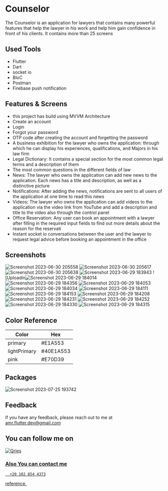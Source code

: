 # Counselor
The Counselor is an application for lawyers that contains many powerful features
that help the lawyer in his work and help him gain confidence in front of his clients. 
It contains more than 25 screens

## Used Tools
- Flutter  
- Dart
- socket io 
- BloC
- Postman
- Firebase push notification



## Features & Screens
- this project has build using MVVM Architecture
- Create an account
- Login
- Forgot your password
- OTP code after creating the account and forgetting the password
- A business exhibition for the lawyer who owns the application: through which he can display his experiences, qualifications, and
  Majors in his law firm
- Legal Dictionary: It contains a special section for the most common legal terms and a description of them
- The most common questions in the different fields of law
- News: The lawyer who owns the application can add new news to the application. Each news has a title and description, as well as a distinctive picture
- Notifications: After adding the news, notifications are sent to all users of the application at one time to read this news
- Videos: The lawyer who owns the application can add videos to the application via the video link from YouTube and add a description and title to the video also 
  through the control panel
- Office Reservation: Any user can book an appointment with a lawyer after filling in the required input fields to find out more details about the reason for the 
  reservati
- Instant socket io conversations between the user and the lawyer to request legal advice before booking an appointment in the office

## Screenshots
![Screenshot 2023-06-30 205558](https://github.com/AmrHussei/Counselor_at_law_README_file/assets/94804979/807172b6-492d-4781-bd51-472bd9f02909)
![Screenshot 2023-06-30 205617](https://github.com/AmrHussei/Counselor_at_law_README_file/assets/94804979/0ad1d6b5-4a71-4cd8-a0ef-6c87569c1561)
![Screenshot 2023-06-30 205638](https://github.com/AmrHussei/Counselor_at_law_README_file/assets/94804979/157ec0fb-b7ab-4504-8525-8c9aa012a904)
![Screenshot 2023-06-29 183943](https://github.com/AmrHussei/Counselor_at_law_README_file/assets/94804979/c89d63a7-0e85-4522-bfa9-5773a61bed39)
![Uploadin![Screenshot 2023-06-29 184014](https://github.com/AmrHussei/Counselor_at_law_README_file/assets/94804979/7845d2a8-858a-4254-984a-fa437951a922)
![Screenshot 2023-06-29 184356](https://github.com/AmrHussei/Counselor_at_law_README_file/assets/94804979/00d073bb-237e-47d6-8c67-1beb11c762d4)
![Screenshot 2023-06-29 184053](https://github.com/AmrHussei/Counselor_at_law_README_file/assets/94804979/25eb75b5-22bc-414b-8e62-360930d1ed06)
![Screenshot 2023-06-29 184034](https://github.com/AmrHussei/Counselor_at_law_README_file/assets/94804979/d727f92b-14c6-4eea-aa0c-82185c44f4c9)
![Screenshot 2023-06-29 184111](https://github.com/AmrHussei/Counselor_at_law_README_file/assets/94804979/b01e1909-a940-4a7d-a017-d0e44d09b7f4)
![Screenshot 2023-06-29 184153](https://github.com/AmrHussei/Counselor_at_law_README_file/assets/94804979/b32637db-0d2e-478d-943e-43f26296f393)
![Screenshot 2023-06-29 184208](https://github.com/AmrHussei/Counselor_at_law_README_file/assets/94804979/403ce85f-a55f-4ee7-8a88-ccb08bfb6341)
![Screenshot 2023-06-29 184231](https://github.com/AmrHussei/Counselor_at_law_README_file/assets/94804979/a5d9d30e-ca01-49ee-904a-d68a7e43465f)
![Screenshot 2023-06-29 184252](https://github.com/AmrHussei/Counselor_at_law_README_file/assets/94804979/6b6202fc-7dba-4a5c-83bc-efb020e462d2)
![Screenshot 2023-06-29 184330](https://github.com/AmrHussei/Counselor_at_law_README_file/assets/94804979/efc19134-c8bd-4bfe-8ea5-ad0d5ed34227)
![Screenshot 2023-06-29 184315](https://github.com/AmrHussei/Counselor_at_law_README_file/assets/94804979/c4d4c7e0-56ec-4c4b-a464-43a981b3301c)




## Color Reference

| Color             |Hex                                                                |
| ----------------- | ------------------------------------------------------------------ |
| primary | #E1A553|
| lightPrimary | #40E1A553 |
| pink | #E70D39 |



## Packages
![Screenshot 2023-07-25 193742](https://github.com/AmrHussei/Counselor_at_law_README_file/assets/94804979/433aba0e-25bb-488d-9e58-3d77ccd3c706)





## Feedback
If you have any feedback, please reach out to me at amr.flutter.dev@gmail.com

## You can follow me on 
<a href="https://www.linkedin.com/in/amr-hussein-51a141220/">
         <img alt="Qries" src="https://img.shields.io/badge/LinkedIn-0077B5?style=for-the-badge&logo=linkedin&logoColor=white"
         >
         
    
### Also You can contact  me 
```http
  +20 102 854 4373
```

reference.
